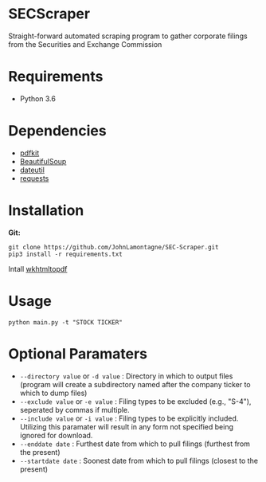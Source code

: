 # SECScraper
Straight-forward automated scraping program to gather corporate filings from the Securities and Exchange Commission

# Requirements
- Python 3.6

# Dependencies
- [pdfkit](https://pypi.org/project/pdfkit/)
- [BeautifulSoup](https://pypi.org/project/beautifulsoup4/)
- [dateutil](https://pypi.org/project/python-dateutil/)
- [requests](https://pypi.org/project/requests/)

# Installation
**Git:**
```
git clone https://github.com/JohnLamontagne/SEC-Scraper.git
pip3 install -r requirements.txt
```
Intall [wkhtmltopdf](https://wkhtmltopdf.org/)

# Usage
```
python main.py -t "STOCK TICKER" 
```

# Optional Paramaters
- ```--directory value``` or ```-d value``` : Directory in which to output files (program will create a subdirectory named after the company ticker to which to dump files)
- ```--exclude value``` or ```-e value``` : Filing types to be excluded (e.g., "S-4"), seperated by commas if multiple.
- ```--include value``` or ```-i value``` : Filing types to be explicitly included. Utilizing this paramater will result in any form not specified being ignored for download.
- ```--enddate date``` : Furthest date from which to pull filings (furthest from the present)
- ```--startdate date``` : Soonest date from which to pull filings (closest to the present)
